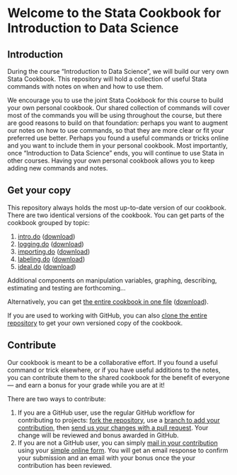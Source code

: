 # Welcome to the Stata Cookbook for Introduction to Data Science

## Introduction

During the course “Introduction to Data Science”, we will build our very own Stata Cookbook. This repository will hold a collection of useful Stata commands with notes on when and how to use them. 

We encourage you to use the joint Stata Cookbook for this course to build your own personal cookbook. Our shared collection of commands will cover most of the commands you will be using throughout the course, but there are good reasons to build on that foundation: perhaps you want to augment our notes on how to use commands, so that they are more clear or fit your preferred use better. Perhaps you found a useful commands or tricks online and you want to include them in your personal cookbook. Most importantly, once “Introduction to Data Science” ends, you will continue to use Stata in other courses. Having your own personal cookbook allows you to keep adding new commands and notes.

## Get your copy

This repository always holds the most up-to-date version of our cookbook. There are two identical versions of the cookbook. You can get parts of the cookbook grouped by topic:

1. [intro.do](https://github.com/lfkrebs/stata-cookbook/blob/master/intro.do) ([download](https://raw.githubusercontent.com/lfkrebs/stata-cookbook/master/intro.do))
2. [logging.do](https://github.com/lfkrebs/stata-cookbook/blob/master/logging.do) ([download](https://raw.githubusercontent.com/lfkrebs/stata-cookbook/master/logging.do))
3. [importing.do](https://github.com/lfkrebs/stata-cookbook/blob/master/importing.do) ([download](https://raw.githubusercontent.com/lfkrebs/stata-cookbook/master/importing.do))
4. [labeling.do](https://github.com/lfkrebs/stata-cookbook/blob/master/labeling.do) ([download](https://raw.githubusercontent.com/lfkrebs/stata-cookbook/master/labeling.do))
5. [ideal.do](https://github.com/lfkrebs/stata-cookbook/blob/master/ideal.do) ([download](https://raw.githubusercontent.com/lfkrebs/stata-cookbook/master/ideal.do))

Additional components on manipulation variables, graphing, describing, estimating and testing are forthcoming…

Alternatively, you can get [the entire cookbook in one file](https://github.com/lfkrebs/stata-cookbook/blob/master/all-in-one.do) ([download](https://raw.githubusercontent.com/lfkrebs/stata-cookbook/master/all-in-one.do)).

If you are used to working with GitHub, you can also [clone the entire repository](https://github.com/lfkrebs/stata-cookbook.git) to get your own versioned copy of the cookbook.

## Contribute

Our cookbook is meant to be a collaborative effort. If you found a useful command or trick elsewhere, or if you have useful additions to the notes, you can contribute them to the shared cookbook for the benefit of everyone — and earn a bonus for your grade while you are at it!

There are two ways to contribute:

1. If you are a GitHub user, use the regular GitHub workflow for contributing to projects: [fork the repository](http://guides.github.com/activities/forking/), use a [branch to add your contribution](http://guides.github.com/introduction/flow/), then [send us your changes with a pull request](https://help.github.com/articles/using-pull-requests/). Your change will be reviewed and bonus awarded in GitHub.
2. If you are not a GitHub user, you can simply [mail in your contribution](http://l.mgsog.nl/stata-cookbook-contribution) using your [simple online form](http://l.mgsog.nl/stata-cookbook-contribution). You will get an email response to confirm your submission and an email with your bonus once the your contribution has been reviewed.
